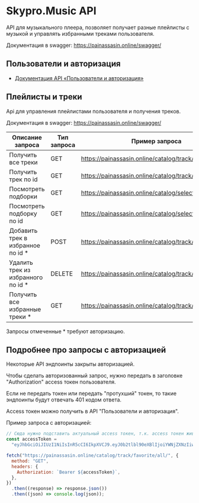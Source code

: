 # Skypro.Music API

API для музыкального плеера, позволяет получает разные плейлисты с музыкой и управлять избранными треками пользователя.

Документация в swagger:
https://painassasin.online/swagger/

## Пользователи и авторизация

- [Документация API «Пользователи и авторизация»](./docs/AuthAPI.md)

## Плейлисты и треки

Api для управления плейлистами пользователя и получения треков.

Документация в swagger:
https://painassasin.online/swagger/

| Описание запроса                    | Тип запроса | Пример запроса                                           |
| ----------------------------------- | ----------- | -------------------------------------------------------- |
| Получить все треки                  | GET         | https://painassasin.online/catalog/track/all/            |
| Получить трек по id                 | GET         | https://painassasin.online/catalog/track/<id\>           |
| Посмотреть подборки                 | GET         | https://painassasin.online/catalog/selection/            |
| Посмотреть подборку по id           | GET         | https://painassasin.online/catalog/selection/<id\>/      |
| Добавить трек в избранное по id \*  | POST        | https://painassasin.online/catalog/track/<id\>/favorite/ |
| Удалить трек из избранного по id \* | DELETE      | https://painassasin.online/catalog/track/<id\>/favorite/ |
| Получить все избранные треки \*     | GET         | https://painassasin.online/catalog/track/favorite/all/   |

Запросы отмеченные \* требуют авторизацию.

## Подробнее про запросы с авторизацией

Некоторые API эндпоинты закрыты авторизацией.

Чтобы сделать авторизованный запрос, нужно передать в заголовке "Authorization" access токен пользователя.

Если не передать токен или передать "протухший" токен, то такие эндпоинты будут отвечать 401 кодом ответа.

Access токен можно получить в API "Пользователи и авторизация".

Пример запроса с авторизацией:

```js
// Сюда нужно подставить актуальный access токен, т.к. access токен живет только 200 секунд
const accessToken =
  "eyJhbGciOiJIUzI1NiIsInR5cCI6IkpXVCJ9.eyJ0b2tlbl90eXBlIjoiYWNjZXNzIiwiZXhwIjoxNjkwOTcxMjcxLCJpYXQiOjE2OTA5NjAxMzEsImp0aSI6ImE4YzQ5NDNmOWNmNTRlZjI5NmFmNTMyOWUwODM4YWQ5IiwidXNlcl9pZCI6NzkyfQ.5n8YHTjsgAnYnc4gioyV1wPnxM2D16PS6c9kNhC-JoE";

fetch("https://painassasin.online/catalog/track/favorite/all/", {
  method: "GET",
  headers: {
    Authorization: `Bearer ${accessToken}`,
  },
})
  .then((response) => response.json())
  .then((json) => console.log(json));
```
